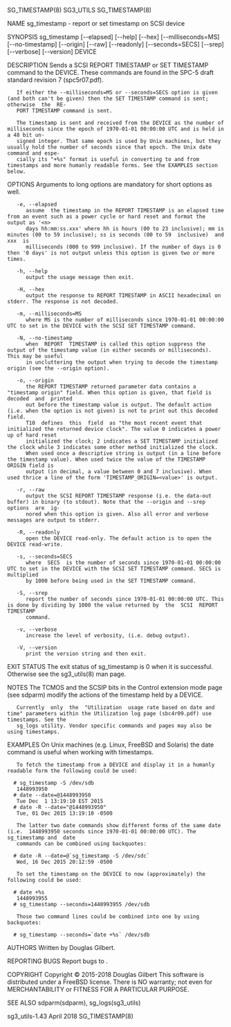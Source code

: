SG_TIMESTAMP(8)								   SG3_UTILS							       SG_TIMESTAMP(8)

NAME
       sg_timestamp - report or set timestamp on SCSI device

SYNOPSIS
       sg_timestamp  [--elapsed]  [--help]  [--hex] [--milliseconds=MS] [--no-timestamp] [--origin] [--raw] [--readonly] [--seconds=SECS] [--srep] [--verbose]
       [--version] DEVICE

DESCRIPTION
       Sends a SCSI REPORT TIMESTAMP or SET TIMESTAMP command to the DEVICE.  These commands are found in the SPC-5 draft standard revision 7 (spc5r07.pdf).

       If either the --milliseconds=MS or --seconds=SECS option is given (and both can't be given) then the SET TIMESTAMP command is sent; otherwise  the  RE‐
       PORT TIMESTAMP command is sent.

       The timestamp is sent and received from the DEVICE as the number of milliseconds since the epoch of 1970-01-01 00:00:00 UTC and is held in a 48 bit un‐
       signed integer. That same epoch is used by Unix machines, but they usually hold the number of seconds since that epoch. The Unix date command and espe‐
       cially its "+%s" format is useful in converting to and from timestamps and more humanly readable forms. See the EXAMPLES section below.

OPTIONS
       Arguments to long options are mandatory for short options as well.

       -e, --elapsed
	      assume  the timestamp in the REPORT TIMESTAMP is an elapsed time from an event such as a power cycle or hard reset and format the output as '<n>
	      days hh:mm:ss.xxx' where hh is hours (00 to 23 inclusive); mm is minutes (00 to 59 inclusive); ss is seconds (00 to 59  inclusive)  and  xxx  is
	      milliseconds (000 to 999 inclusive). If the number of days is 0 then '0 days' is not output unless this option is given two or more times.

       -h, --help
	      output the usage message then exit.

       -H, --hex
	      output the response to REPORT TIMESTAMP in ASCII hexadecimal on stderr. The response is not decoded.

       -m, --milliseconds=MS
	      where MS is the number of milliseconds since 1970-01-01 00:00:00 UTC to set in the DEVICE with the SCSI SET TIMESTAMP command.

       -N, --no-timestamp
	      when  REPORT  TIMESTAMP is called this option suppress the output of the timestamp value (in either seconds or milliseconds). This may be useful
	      in uncluttering the output when trying to decode the timestamp origin (see the --origin option).

       -o, --origin
	      the REPORT TIMESTAMP returned parameter data contains a "timestamp origin" field. When this option is given, that field is decoded  and  printed
	      out before the timestamp value is output. The default action (i.e. when the option is not given) is not to print out this decoded field.
	      T10  defines  this  field	 as "the most recent event that initialized the returned device clock". The value 0 indicates a power up of hard reset
	      initialized the clock; 2 indicates a SET TIMESTAMP initialized the clock while 3 indicates some other method initialized the clock.
	      When used once a descriptive string is output (in a line before the timestamp value). When used twice the value of the TIMESTAMP ORIGIN field is
	      output (in decimal, a value between 0 and 7 inclusive). When used thrice a line of the form 'TIMESTAMP_ORIGIN=<value>' is output.

       -r, --raw
	      output the SCSI REPORT TIMESTAMP response (i.e. the data-out buffer) in binary (to stdout). Note that the --origin and --srep  options  are  ig‐
	      nored when this option is given. Also all error and verbose messages are output to stderr.

       -R, --readonly
	      open the DEVICE read-only. The default action is to open the DEVICE read-write.

       -s, --seconds=SECS
	      where  SECS  is the number of seconds since 1970-01-01 00:00:00 UTC to set in the DEVICE with the SCSI SET TIMESTAMP command. SECS is multiplied
	      by 1000 before being used in the SET TIMESTAMP command.

       -S, --srep
	      report the number of seconds since 1970-01-01 00:00:00 UTC. This is done by dividing by 1000 the value returned by  the  SCSI  REPORT  TIMESTAMP
	      command.

       -v, --verbose
	      increase the level of verbosity, (i.e. debug output).

       -V, --version
	      print the version string and then exit.

EXIT STATUS
       The exit status of sg_timestamp is 0 when it is successful. Otherwise see the sg3_utils(8) man page.

NOTES
       The TCMOS and the SCSIP bits in the Control extension mode page (see sdparm) modify the actions of the timestamp held by a DEVICE.

       Currently  only	the  "Utilization  usage rate based on date and time" parameters within the Utilization log page (sbc4r09.pdf) use timestamps. See the
       sg_logs utility. Vendor specific commands and pages may also be using timestamps.

EXAMPLES
       On Unix machines (e.g. Linux, FreeBSD and Solaris) the date command is useful when working with timestamps.

       To fetch the timestamp from a DEVICE and display it in a humanly readable form the following could be used:

	  # sg_timestamp -S /dev/sdb
       1448993950
	  # date --date=@1448993950
       Tue Dec	1 13:19:10 EST 2015
	  # date -R --date="@1448993950"
       Tue, 01 Dec 2015 13:19:10 -0500

       The latter two date commands show different forms of the same date (i.e.	 1448993950 seconds since 1970-01-01 00:00:00 UTC). The sg_timestamp and  date
       commands can be combined using backquotes:

	  # date -R --date=@`sg_timestamp -S /dev/sdc`
       Wed, 16 Dec 2015 20:12:59 -0500

       To set the timestamp on the DEVICE to now (approximately) the following could be used:

	  # date +%s
       1448993955
	  # sg_timestamp --seconds=1448993955 /dev/sdb

       Those two command lines could be combined into one by using backquotes:

	  # sg_timestamp --seconds=`date +%s` /dev/sdb

AUTHORS
       Written by Douglas Gilbert.

REPORTING BUGS
       Report bugs to <dgilbert at interlog dot com>.

COPYRIGHT
       Copyright © 2015-2018 Douglas Gilbert
       This software is distributed under a FreeBSD license. There is NO warranty; not even for MERCHANTABILITY or FITNESS FOR A PARTICULAR PURPOSE.

SEE ALSO
       sdparm(sdparm), sg_logs(sg3_utils)

sg3_utils-1.43								  April 2018							       SG_TIMESTAMP(8)
